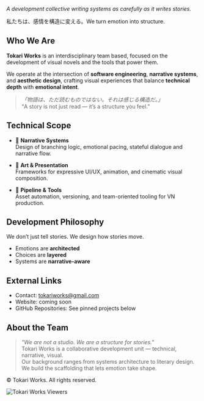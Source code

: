 _A development collective writing systems as carefully as it writes stories._

私たちは、感情を構造に変える。We turn emotion into structure.

## Who We Are

**Tokari Works** is an interdisciplinary team based, focused on the development of visual novels and the tools that power them.

We operate at the intersection of **software engineering**, **narrative systems**, and **aesthetic design**, crafting visual experiences that balance **technical depth** with **emotional intent**.

> _「物語は、ただ読むものではない。それは感じる構造だ。」_  
> “A story is not just read — it’s a structure you feel.”

## Technical Scope

- 📘 **Narrative Systems**  
  Design of branching logic, emotional pacing, stateful dialogue and narrative flow.

- 🎨 **Art & Presentation**  
  Frameworks for expressive UI/UX, animation, and cinematic visual composition.

- 📂 **Pipeline & Tools**  
  Asset automation, versioning, and team-oriented tooling for VN production.

## Development Philosophy

We don’t just tell stories. We design how stories move.

- Emotions are **architected**
- Choices are **layered**
- Systems are **narrative-aware**

## External Links
  
- Contact: tokariworks@gmail.com  
- Website: coming soon  
- GitHub Repositories: See pinned projects below  

## About the Team

> _"We are not a studio. We are a structure for stories."_  
> Tokari Works is a collaborative development unit — technical, narrative, visual.  
Our background ranges from systems architecture to literary design.  
We build the scaffolding that lets emotion take shape.

© Tokari Works. All rights reserved.

![Tokari Works Viewers](https://count.getloli.com/@torakiworks?name=torakiworks&theme=sketch-1&padding=7&offset=0&align=center&scale=1&pixelated=0&darkmode=auto)
